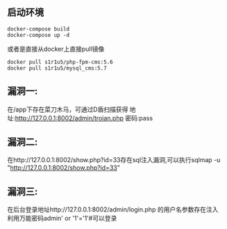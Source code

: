## 启动环境


```
docker-compose build
docker-compose up -d
```

或者是直接从docker上直接pull镜像


```
docker pull s1r1u5/php-fpm-cms:5.6
docker pull s1r1u5/mysql_cms:5.7
```

## 漏洞一:

在/app下存在菜刀木马，可通过D盾扫描获得
地址:http://127.0.0.1:8002/admin/trojan.php 密码:pass

## 漏洞二:

在http://127.0.0.1:8002/show.php?id=33存在sql注入漏洞,可以执行sqlmap -u "http://127.0.0.1:8002/show.php?id=33"

## 漏洞三:

在后台登录地址http://127.0.0.1:8002/admin/login.php 的用户名参数存在注入 利用万能密码admin' or '1'='1'#可以登录




 

